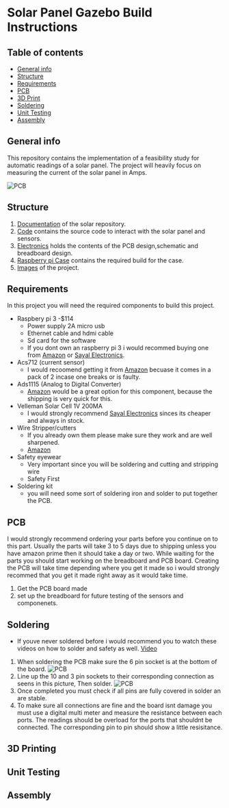# Solar Panel Gazebo Build Instructions
## Table of contents
* [General info](#general-info)
* [Structure](#general-info)
* [Requirements](#Requirements)
* [PCB](#Requirements)
* [3D Print](#3D-Printing)
* [Soldering](#Soldering)
* [Unit Testing](#Unit-Testing)
* [Assembly](#Assembly)


## General info

This repository contains the implementation of a feasibility study for automatic readings of a solar panel. The project will heavily focus on measuring the current of the solar panel in Amps.

![PCB](image/20191121_154604.jpg)

## Structure 

1.  [Documentation](https://github.com/E-Hajj/Ahmad/tree/master/documentation) of the solar repository.  
2.  [Code](https://github.com/E-Hajj/Ahmad/tree/master/Code) contains the source code to interact with the solar panel and sensors.   
3.  [Electronics](https://github.com/E-Hajj/Ahmad/tree/master/Electronics) holds the contents of the PCB design,schematic and breadboard design.  
4.  [Raspberry pi Case](https://github.com/E-Hajj/Ahmad/tree/master/Raspberry%20pi%20case) contains the required build for the case.  
5.  [Images](https://github.com/E-Hajj/Ahmad/tree/master/image) of the project.


## Requirements

In this project you will need the required components to build this project.
* Raspbery pi 3   -$114
  * Power supply 2A micro usb 
  * Ethernet cable and hdmi cable
  * Sd card for the software
  * If you dont own an raspberry pi 3 i would recommed buying one from [Amazon](https://www.amazon.ca/s?k=raspberry+pi+3&ref=nb_sb_noss_2) or [Sayal Electronics](https://secure.sayal.com/STORE2/index.php). 
* Acs712 (current sensor)
  * I would recoomend getting it from [Amazon](https://www.amazon.ca/COVVY-Current-Arduino-ACS712ELC-20A-Indicator/dp/B07TQ5M9MP/ref=sr_1_2_sspa?gclid=CjwKCAiArJjvBRACEiwA-Wiqq8mHMc1JzZT1BMymqLKF9jO-BrsuzXUFn7JWweUKXyQUBpmXN-AduxoC1csQAvD_BwE&hvadid=208460006382&hvdev=c&hvlocphy=9000826&hvnetw=g&hvpos=1t2&hvqmt=e&hvrand=8319947952554246574&hvtargid=kwd-298127854743&hydadcr=4516_9156520&keywords=acs712&qid=1575398013&sr=8-2-spons&psc=1&spLa=ZW5jcnlwdGVkUXVhbGlmaWVyPUFJWVVBN1pEVTJGQlomZW5jcnlwdGVkSWQ9QTA3MjUwNTgzM0tNWklaQzJVSjI0JmVuY3J5cHRlZEFkSWQ9QTA3MDIwMzUyMTZFUjhCNTRQRU1DJndpZGdldE5hbWU9c3BfYXRmJmFjdGlvbj1jbGlja1JlZGlyZWN0JmRvTm90TG9nQ2xpY2s9dHJ1ZQ==) becuase it comes in a pack of 2 incase one breaks or is faulty.  
* Ads1115 (Analog to Digital Converter) 
   * [Amazon](https://www.amazon.ca/gp/product/B07GBYY54P/ref=ppx_yo_dt_b_asin_title_o04_s00?ie=UTF8&psc=1) would be a great option for this component, because the shipping is very quick for this.
* Velleman Solar Cell 1V 200MA 
   * I would strongly recommend  [Sayal Electronics](https://secure.sayal.com/STORE2/index.php) sinces its cheaper and always in stock.
* Wire Stripper/cutters
  * If you already own them please make sure they work and are well sharpened.
   * [Amazon](https://www.amazon.ca/gp/product/B005HQR1YK/ref=ppx_yo_dt_b_asin_title_o02_s00?ie=UTF8&psc=1)
* Safety eyewear 
  * Very important since you will be soldering and cutting and stripping wire 
  * Safety First
* Soldering kit 
  * you will need some sort of soldering iron and solder to put together the PCB.
  
 ## PCB
 I would strongly recommend ordering your parts before you continue on to this part. Usually the parts will take 3 to 5 days due to shipping unless you have amazon prime then it should take a day or two. While waiting for the parts you should start working on the breadboard and PCB board. Creating the PCB will take time depending where you get it made so i would strongly recommed that you get it made right away as it would take time.
 
 1. Get the PCB board made 
 2. set up the breadboard for future testing of the sensors and componenets.
 
 
 ## Soldering 
 * If youve never soldered before i would recommend you to watch these videos on how to solder and safety as well. [Video](https://www.youtube.com/watch?v=BLfXXRfRIzY&list=PLQ32vZrF5U2lFOJTtZDytBWBYVLNp4RYz)
 1. When soldering the PCB make sure the 6 pin socket is at the bottom of the board.
 ![PCB](image/PCB_TopViewV1.jpg)
 2. Line up the 10 and 3 pin sockets to their corresponding connection as seens in this picture, Then solder.
 ![PCB](image/PCB_BottomViewV1.jpg)
 3. Once completed you must check if all pins are fully covered in solder an are stable. 
 4. To make sure all connections are fine and the board isnt damage you must use a digital multi meter and measure the resistance between each ports. The readings should be overload for the ports that shouldnt be connected. The corresponding pin to pin should show a little resisitance.
 
 
 ## 3D Printing
 
 
 ## Unit Testing 
 
 
 ## Assembly
 
 
 
 
 
   

 
   
   

